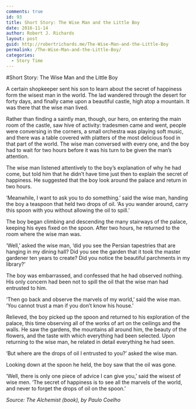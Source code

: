 ```yaml
---
comments: true
id: 93
title: Short Story: The Wise Man and the Little Boy
date: 2016-11-14
author: Robert J. Richards
layout: post
guid: http://robertrichards.me/The-Wise-Man-and-the-Little-Boy
permalink: /The-Wise-Man-and-the-Little-Boy/
categories:
  - Story Time
---
```


#Short Story: The Wise Man and the Little Boy

A certain shopkeeper sent his son to learn about the secret of happiness form the wisest man in the world. The lad wandered through the desert for forty days, and finally came upon a beautiful castle, high atop a mountain. It was there that the wise man lived.

Rather than finding a saintly man, though, our hero, on entering the main room of the castle, saw hive of activity: tradesmen came and went, people were conversing in the corners, a small orchestra was playing soft music, and there was a table covered with platters of the most delicious food in that part of the world. The wise man conversed with every one, and the boy had to wait for two hours before it was his turn to be given the man’s attention.

The wise man listened attentively to the boy’s explanation of why he had come, but told him that he didn’t have time just then to explain the secret of happiness. He suggested that the boy look around the palace and return in two hours.

‘Meanwhile, I want to ask you to do something.’ said the wise man, handing the boy a teaspoon that held two drops of oil. ‘As you wander around, carry this spoon with you without allowing the oil to spill.’

The boy began climbing and descending the many stairways of the palace, keeping his eyes fixed on the spoon. After two hours, he returned to the room where the wise man was.

‘Well,’ asked the wise man, ‘did you see the Persian tapestries that are hanging in my dining hall? Did you see the garden that it took the master gardener ten years to create? Did you notice the beautiful parchments in my library?’

The boy was embarrassed, and confessed that he had observed nothing. His only concern had been not to spill the oil that the wise man had entrusted to him.

‘Then go back and observe the marvels of my world,’ said the wise man. ‘You cannot trust a man if you don’t know his house.’

Relieved, the boy picked up the spoon and returned to his exploration of the palace, this time observing all of the works of art on the ceilings and the walls. He saw the gardens, the mountains all around him, the beauty of the flowers, and the taste with which everything had been selected. Upon returning to the wise man, he related in detail everything he had seen.

‘But where are the drops of oil I entrusted to you?’  asked the wise man.

Looking down at the spoon he held, the boy saw that the oil was gone.

‘Well, there is only one piece of advice I can give you,’ said the wisest of wise men.  ‘The secret of happiness is to see all the marvels of the world, and never to forget the drops of oil on the spoon.’

*Source: The Alchemist (book), by Paulo Coelho*